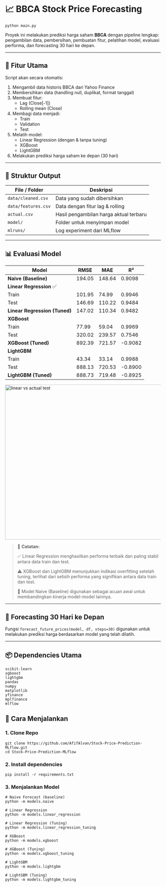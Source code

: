 
# 📈 BBCA Stock Price Forecasting

`python main.py`

Proyek ini melakukan prediksi harga saham **BBCA** dengan pipeline lengkap: pengambilan data, pembersihan, pembuatan fitur, pelatihan model, evaluasi performa, dan forecasting 30 hari ke depan.

---

## 🚀 Fitur Utama

Script akan secara otomatis:

1. Mengambil data historis BBCA dari Yahoo Finance
2. Membersihkan data (handling null, duplikat, format tanggal)
3. Membuat fitur:
   - Lag (Close[-1])
   - Rolling mean (Close)
4. Membagi data menjadi:
   - Train
   - Validation
   - Test
5. Melatih model:
   - Linear Regression (dengan & tanpa tuning)
   - XGBoost
   - LightGBM
6. Melakukan prediksi harga saham ke depan (30 hari)

---

## 📂 Struktur Output

| File / Folder         | Deskripsi                                   |
|-----------------------|---------------------------------------------|
| `data/cleaned.csv`    | Data yang sudah dibersihkan                 |
| `data/features.csv`   | Data dengan fitur lag & rolling             |
| `actual.csv`          | Hasil pengambilan harga aktual terbaru      |
| `model/`              | Folder untuk menyimpan model       |
| `mlruns/`             | Log experiment dari MLflow  |

---

## 📊 Evaluasi Model

| Model                      | RMSE     | MAE      | R²      |
|----------------------------|----------|----------|---------|
| **Naive (Baseline)**       | 194.05   | 148.64   | 0.9098  |
| **Linear Regression** ✅     |          |          |         |
|  Train                   | 101.95   | 74.99    | 0.9946  |
|  Test                    | 146.69   | 110.22   | 0.9484  |
| **Linear Regression (Tuned)** | 147.02   | 110.34   | 0.9482  |
| **XGBoost**                |          |          |         |
|  Train                   | 77.99    | 59.04    | 0.9969  |
|  Test                    | 320.02   | 239.57   | 0.7546  |
| **XGBoost (Tuned)**        | 892.39   | 721.57   | -0.9082 |
| **LightGBM**               |          |          |         |
|  Train                   | 43.34    | 33.14    | 0.9988  |
|  Test                    | 888.13   | 720.53   | -0.8900 |
| **LightGBM (Tuned)**       | 888.73   | 719.48   | -0.8925 |


<img width="1000" height="500" alt="linear vs actual test" src="https://github.com/user-attachments/assets/1dacab33-b8ae-481f-9b4d-9357d4b5201c" />



> 📌 **Catatan:**
>
> ✅ Linear Regression menghasilkan performa terbaik dan paling stabil antara data train dan test.
>
> ⚠️ XGBoost dan LightGBM menunjukkan indikasi overfitting setelah tuning, terlihat dari selisih performa yang signifikan antara data train dan test.
>
>🔹 Model Naive (Baseline) digunakan sebagai acuan awal untuk membandingkan kinerja model-model lainnya.
---

## 🔮 Forecasting 30 Hari ke Depan

Fungsi `forecast_future_prices(model, df, steps=30)` digunakan untuk melakukan prediksi harga berdasarkan model yang telah dilatih.

---

## 📦 Dependencies Utama

```
scikit-learn
xgboost
lightgbm
pandas
numpy
matplotlib
yfinance
mplfinance
mlflow
```
## 🚀 Cara Menjalankan

### 1. Clone Repo
```
git clone https://github.com/AfifAlvan/Stock-Price-Prediction-MLflow.git
cd Stock-Price-Prediction-MLflow
```

### 2. Install dependencies
```
pip install -r requirements.txt
```

### 3. Menjalankan Model
```
# Naive Forecast (baseline)
python -m models.naive

# Linear Regression
python -m models.linear_regression

# Linear Regression (Tuning)
python -m models.linear_regression_tuning

# XGBoost
python -m models.xgboost

# XGBoost (Tuning)
python -m models.xgboost_tuning

# LightGBM
python -m models.lightgbm

# LightGBM (Tuning)
python -m models.lightgbm_tuning
```
